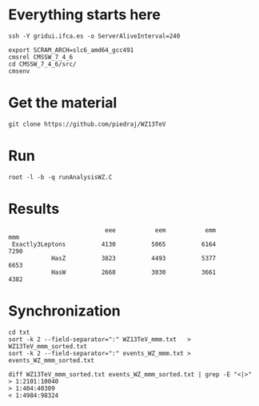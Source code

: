 Everything starts here
====

    ssh -Y gridui.ifca.es -o ServerAliveInterval=240

    export SCRAM_ARCH=slc6_amd64_gcc491
    cmsrel CMSSW_7_4_6
    cd CMSSW_7_4_6/src/
    cmsenv


Get the material
====

    git clone https://github.com/piedraj/WZ13TeV


Run
====

    root -l -b -q runAnalysisWZ.C


Results
====

                               eee           eem           emm           mmm
     Exactly3Leptons          4130          5065          6164          7290
                HasZ          3823          4493          5377          6653
                HasW          2668          3030          3661          4382


Synchronization
====

    cd txt
    sort -k 2 --field-separator=":" WZ13TeV_mmm.txt   > WZ13TeV_mmm_sorted.txt
    sort -k 2 --field-separator=":" events_WZ_mmm.txt > events_WZ_mmm_sorted.txt

    diff WZ13TeV_mmm_sorted.txt events_WZ_mmm_sorted.txt | grep -E "<|>"
    > 1:2101:10040
    > 1:404:40309
    < 1:4984:98324

